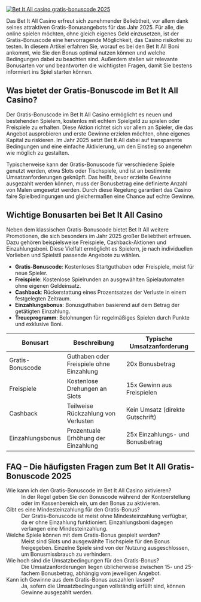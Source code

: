 [![Bet It All casino gratis-bonuscode 2025](https://123-caf.pages.dev/gitsignup.png)](https://vrmoo.ru/Bt82HjjY)

<p>Das Bet It All Casino erfreut sich zunehmender Beliebtheit, vor allem dank seines attraktiven Gratis-Bonusangebots für das Jahr 2025. Für alle, die online spielen möchten, ohne gleich eigenes Geld einzusetzen, ist der Gratis-Bonuscode eine hervorragende Möglichkeit, das Casino risikofrei zu testen. In diesem Artikel erfahren Sie, worauf es bei den Bet It All Boni ankommt, wie Sie den Bonus optimal nutzen können und welche Bedingungen dabei zu beachten sind. Außerdem stellen wir relevante Bonusarten vor und beantworten die wichtigsten Fragen, damit Sie bestens informiert ins Spiel starten können.</p>  <h2>Was bietet der Gratis-Bonuscode im Bet It All Casino?</h2>  <p>Der Gratis-Bonuscode im Bet It All Casino ermöglicht es neuen und bestehenden Spielern, kostenlos mit echtem Spielgeld zu spielen oder Freispiele zu erhalten. Diese Aktion richtet sich vor allem an Spieler, die das Angebot ausprobieren und erste Gewinne erzielen möchten, ohne eigenes Kapital zu riskieren. Im Jahr 2025 setzt Bet It All dabei auf transparente Bedingungen und eine einfache Aktivierung, um den Einstieg so angenehm wie möglich zu gestalten.</p>  <p>Typischerweise kann der Gratis-Bonuscode für verschiedene Spiele genutzt werden, etwa Slots oder Tischspiele, und ist an bestimmte Umsatzanforderungen geknüpft. Das heißt, bevor erzielte Gewinne ausgezahlt werden können, muss der Bonusbetrag eine definierte Anzahl von Malen umgesetzt werden. Durch diese Regelung garantiert das Casino faire Spielbedingungen und gleichermaßen eine Chance auf echte Gewinne.</p>  <h2>Wichtige Bonusarten bei Bet It All Casino</h2>  <p>Neben dem klassischen Gratis-Bonuscode bietet Bet It All weitere Promotionen, die sich besonders im Jahr 2025 großer Beliebtheit erfreuen. Dazu gehören beispielsweise Freispiele, Cashback-Aktionen und Einzahlungsboni. Diese Vielfalt ermöglicht es Spielern, je nach individuellen Vorlieben und Spielstil passende Angebote zu wählen.</p>  <ul>   <li><strong>Gratis-Bonuscode</strong>: Kostenloses Startguthaben oder Freispiele, meist für neue Spieler.</li>   <li><strong>Freispiele</strong>: Kostenlose Spielrunden an ausgewählten Spielautomaten ohne eigenen Geldeinsatz.</li>   <li><strong>Cashback</strong>: Rückerstattung eines Prozentsatzes der Verluste in einem festgelegten Zeitraum.</li>   <li><strong>Einzahlungsbonus</strong>: Bonusguthaben basierend auf dem Betrag der getätigten Einzahlung.</li>   <li><strong>Treueprogramm</strong>: Belohnungen für regelmäßiges Spielen durch Punkte und exklusive Boni.</li> </ul>  <table>   <thead>     <tr>       <th>Bonusart</th>       <th>Beschreibung</th>       <th>Typische Umsatzanforderung</th>     </tr>   </thead>   <tbody>     <tr>       <td>Gratis-Bonuscode</td>       <td>Guthaben oder Freispiele ohne Einzahlung</td>       <td>20x Bonusbetrag</td>     </tr>     <tr>       <td>Freispiele</td>       <td>Kostenlose Drehungen an Slots</td>       <td>15x Gewinn aus Freispielen</td>     </tr>     <tr>       <td>Cashback</td>       <td>Teilweise Rückzahlung von Verlusten</td>       <td>Kein Umsatz (direkte Gutschrift)</td>     </tr>     <tr>       <td>Einzahlungsbonus</td>       <td>Prozentuale Erhöhung der Einzahlung</td>       <td>25x Einzahlungs- und Bonusbetrag</td>     </tr>   </tbody> </table>  <h2>FAQ – Die häufigsten Fragen zum Bet It All Gratis-Bonuscode 2025</h2>  <dl>   <dt>Wie kann ich den Gratis-Bonuscode im Bet It All Casino aktivieren?</dt>   <dd>In der Regel geben Sie den Bonuscode während der Kontoerstellung oder im Kassenbereich ein, um den Bonus zu aktivieren.</dd>    <dt>Gibt es eine Mindesteinzahlung für den Gratis-Bonus?</dt>   <dd>Der Gratis-Bonuscode ist meist ohne Mindesteinzahlung verfügbar, da er ohne Einzahlung funktioniert. Einzahlungsboni dagegen verlangen eine Mindesteinzahlung.</dd>    <dt>Welche Spiele können mit dem Gratis-Bonus gespielt werden?</dt>   <dd>Meist sind Slots und ausgewählte Tischspiele für den Bonus freigegeben. Einzelne Spiele sind von der Nutzung ausgeschlossen, um Bonusmissbrauch zu verhindern.</dd>    <dt>Wie hoch sind die Umsatzbedingungen für den Gratis-Bonus?</dt>   <dd>Die Umsatzanforderungen liegen üblicherweise zwischen 15- und 25-fachem Bonusbetrag, abhängig vom jeweiligen Angebot.</dd>    <dt>Kann ich Gewinne aus dem Gratis-Bonus auszahlen lassen?</dt>   <dd>Ja, sofern die Umsatzbedingungen vollständig erfüllt sind, können Gewinne ausgezahlt werden.</dd> </dl>
